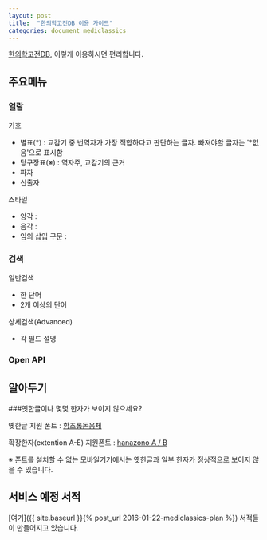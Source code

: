 ```yaml
---
layout: post
title:  "한의학고전DB 이용 가이드"
categories: document mediclassics
---
```


[한의학고전DB](http://mediclassics.kr/), 이렇게 이용하시면 편리합니다.


주요메뉴
--------

### 열람

기호

- 별표(\*) : 교감기 중 번역자가 가장 적합하다고 판단하는 글자. 빠져야할 글자는 '\*없음'으로 표시함
- 당구장표(※) : 역자주, 교감기의 근거
- 파자
- 신출자

스타일

- 양각 : 
- 음각 : 
- 임의 삽입 구문 : 

### 검색

일반검색

- 한 단어
- 2개 이상의 단어

상세검색(Advanced)

- 각 필드 설명

### Open API



알아두기
--------

###옛한글이나 몇몇 한자가 보이지 않으세요?

옛한글 지원 폰트 : [함초롬돋음체](http://www.hancom.com/downLoad.downView.do?targetRow=1&seqno=3136&mcd_save=005)

확장한자(extention A-E) 지원폰트 : [hanazono A / B](https://osdn.jp/projects/hanazono-font/downloads/62072/hanazono-20141012.zip)

※ 폰트를 설치할 수 없는 모바일기기에서는 옛한글과 일부 한자가 정상적으로 보이지 않을 수 있습니다.

서비스 예정 서적
----------------

[여기]({{ site.baseurl }}{% post_url 2016-01-22-mediclassics-plan %}) 서적들이 만들어지고 있습니다.
